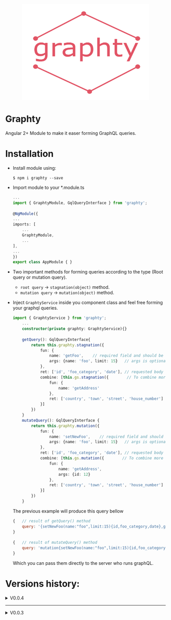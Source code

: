 
<div style="text-align: center">
<img src="./src/images/graphty.jpg" width="400" height="300">
</div>

# Graphty

Angular 2+ Module to make it easer forming GraphQL queries.

# Installation

- Install module using:
    ```text
    $ npm i graphty --save
    ```
- Import module to your *.module.ts
    ```typescript
    ...
    import { GraphtyModule, GqlQueryInterface } from 'graphty';

    @NgModule({
    ...
    imports: [
        ...
        GraphtyModule,
        ...
    ],
    ...
    })
    export class AppModule { }

    ```
- Two important methods for forming queries according to the type (Root query or mutation query).
    - `root query` -> `stagnation(object)` method.
    - `mutation query` -> `mutation(object)` method.
- Inject `GraphtyService` inside you component class and feel free forming your graphql queries.
    ```typescript
    import { GraphtyService } from 'graphty';
        ...
        constructor(private graphty: GraphtyService){}

        getQuery(): GqlQueryInterface{
            return this.graphty.stagnation({
                fun: {
                    name: 'getFoo',    // required field and should be always string
                    args: {name: 'foo', limit: 15}   // args is optional also it is auto detected when string inserted.
                },
                ret: ['id', 'foo_category', 'date'], // requested body can be nested by another query if with the same structure.
                combine: [this.gs.stagnation({        // To combine more that one query in one request
                    fun: {
                        name: 'getAddress'
                    },
                    ret: ['country', 'town', 'street', 'house_number']
                }]
            })
        }
        mutateQuery(): GqlQueryInterface {
            return this.graphty.mutation({
                fun: {
                    name: 'setNewFoo',    // required field and should be always string
                    args: {name: 'foo', limit: 15}   // args is optional also it is auto detected when string inserted.
                },
                ret: ['id', 'foo_category', 'date'], // requested body can be nested by another query if with the same structure.
                combine: [this.gs.mutation({        // To combine more that one query in one request
                    fun: {
                        name: 'getAddress',
                        args: {id: 12}
                    },
                    ret: ['country', 'town', 'street', 'house_number']
                }]
            })
        }
    ```

    The previous example will produce this query bellow

    ```javascript
    {   // result of getQuery() method
        query: '{setNewFoo(name:"foo",limit:15){id,foo_category,date},getAddress{country,town,street,house_number}}'
    }

    {   // result of mutateQuery() method
        query: 'mutation{setNewFoo(name:"foo",limit:15){id,foo_category,date},getAddress(id: 12){country,town,street,house_number}}'
    }
    ```
    Which you can pass them directly to the server who runs graphQL.

# Versions history:

<details>
  <summary>V0.0.4</summary>
  from now you can combine more than one query using combine property. Combining queries must be the same type either "Root queries" or "mutation queries" which sould be according to the method that called from.
  stangnation -> combine queries should be all type of mutation.
  mutation -> combine queries should be all type of mutation.
  Also few bugs fixed.
</details>
<hr>
<details>
  <summary>V0.0.3</summary>
  First module initialize
</details>